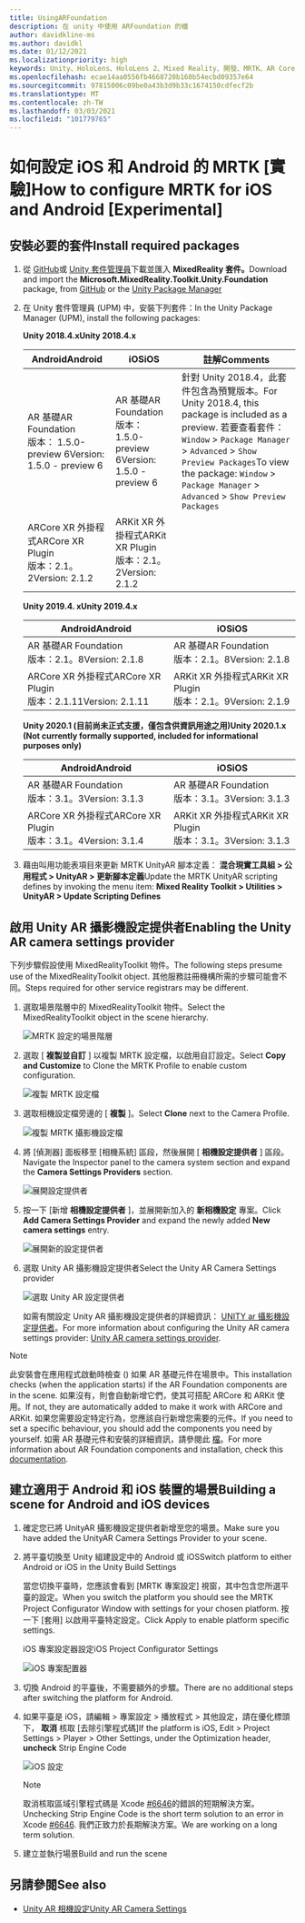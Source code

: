 ```yaml
---
title: UsingARFoundation
description: 在 unity 中使用 ARFoundation 的檔
author: davidkline-ms
ms.author: davidkl
ms.date: 01/12/2021
ms.localizationpriority: high
keywords: Unity、HoloLens、HoloLens 2、Mixed Reality、開發、MRTK、AR Core、AR 套件
ms.openlocfilehash: ecae14aa0556fb4668720b160b54ecbd09357e64
ms.sourcegitcommit: 97815006c09be0a43b3d9b33c1674150cdfecf2b
ms.translationtype: MT
ms.contentlocale: zh-TW
ms.lasthandoff: 03/03/2021
ms.locfileid: "101779765"
---
```

# <a name="how-to-configure-mrtk-for-ios-and-android-experimental"></a><span data-ttu-id="271f2-104">如何設定 iOS 和 Android 的 MRTK [實驗]</span><span class="sxs-lookup"><span data-stu-id="271f2-104">How to configure MRTK for iOS and Android [Experimental]</span></span>

## <a name="install-required-packages"></a><span data-ttu-id="271f2-105">安裝必要的套件</span><span class="sxs-lookup"><span data-stu-id="271f2-105">Install required packages</span></span>

1. <span data-ttu-id="271f2-106">從 [GitHub](https://github.com/microsoft/MixedRealityToolkit-Unity/releases/tag/v2.3.0)或 [Unity 套件管理員](../../configuration/usingupm.md)下載並匯入 **MixedReality 套件。**</span><span class="sxs-lookup"><span data-stu-id="271f2-106">Download and import the **Microsoft.MixedReality.Toolkit.Unity.Foundation** package, from [GitHub](https://github.com/microsoft/MixedRealityToolkit-Unity/releases/tag/v2.3.0) or the [Unity Package Manager](../../configuration/usingupm.md)</span></span>

1. <span data-ttu-id="271f2-107">在 Unity 套件管理員 (UPM) 中，安裝下列套件：</span><span class="sxs-lookup"><span data-stu-id="271f2-107">In the Unity Package Manager (UPM), install the following packages:</span></span>

    <span data-ttu-id="271f2-108">**Unity 2018.4.x**</span><span class="sxs-lookup"><span data-stu-id="271f2-108">**Unity 2018.4.x**</span></span>

    | <span data-ttu-id="271f2-109">**Android**</span><span class="sxs-lookup"><span data-stu-id="271f2-109">**Android**</span></span> | <span data-ttu-id="271f2-110">**iOS**</span><span class="sxs-lookup"><span data-stu-id="271f2-110">**iOS**</span></span> | <span data-ttu-id="271f2-111">註解</span><span class="sxs-lookup"><span data-stu-id="271f2-111">Comments</span></span> |
    | --- | --- | --- |
    | <span data-ttu-id="271f2-112">AR 基礎</span><span class="sxs-lookup"><span data-stu-id="271f2-112">AR Foundation</span></span>  <br/> <span data-ttu-id="271f2-113">版本： 1.5.0-preview 6</span><span class="sxs-lookup"><span data-stu-id="271f2-113">Version: 1.5.0 - preview 6</span></span> | <span data-ttu-id="271f2-114">AR 基礎</span><span class="sxs-lookup"><span data-stu-id="271f2-114">AR Foundation</span></span>  <br/> <span data-ttu-id="271f2-115">版本： 1.5.0-preview 6</span><span class="sxs-lookup"><span data-stu-id="271f2-115">Version: 1.5.0 - preview 6</span></span> | <span data-ttu-id="271f2-116">針對 Unity 2018.4，此套件包含為預覽版本。</span><span class="sxs-lookup"><span data-stu-id="271f2-116">For Unity 2018.4, this package is included as a preview.</span></span> <span data-ttu-id="271f2-117">若要查看套件： `Window` > `Package Manager` > `Advanced` > `Show Preview Packages`</span><span class="sxs-lookup"><span data-stu-id="271f2-117">To view the package: `Window` > `Package Manager` > `Advanced` > `Show Preview Packages`</span></span> |
    | <span data-ttu-id="271f2-118">ARCore XR 外掛程式</span><span class="sxs-lookup"><span data-stu-id="271f2-118">ARCore XR Plugin</span></span> <br/> <span data-ttu-id="271f2-119">版本：2.1。2</span><span class="sxs-lookup"><span data-stu-id="271f2-119">Version: 2.1.2</span></span> | <span data-ttu-id="271f2-120">ARKit XR 外掛程式</span><span class="sxs-lookup"><span data-stu-id="271f2-120">ARKit XR Plugin</span></span> <br/> <span data-ttu-id="271f2-121">版本：2.1。2</span><span class="sxs-lookup"><span data-stu-id="271f2-121">Version: 2.1.2</span></span> | |

    <span data-ttu-id="271f2-122">**Unity 2019.4. x**</span><span class="sxs-lookup"><span data-stu-id="271f2-122">**Unity 2019.4.x**</span></span>

    | <span data-ttu-id="271f2-123">**Android**</span><span class="sxs-lookup"><span data-stu-id="271f2-123">**Android**</span></span> | <span data-ttu-id="271f2-124">**iOS**</span><span class="sxs-lookup"><span data-stu-id="271f2-124">**iOS**</span></span> |
    | --- | --- |
    | <span data-ttu-id="271f2-125">AR 基礎</span><span class="sxs-lookup"><span data-stu-id="271f2-125">AR Foundation</span></span>  <br/> <span data-ttu-id="271f2-126">版本：2.1。8</span><span class="sxs-lookup"><span data-stu-id="271f2-126">Version: 2.1.8</span></span> |  <span data-ttu-id="271f2-127">AR 基礎</span><span class="sxs-lookup"><span data-stu-id="271f2-127">AR Foundation</span></span>  <br/> <span data-ttu-id="271f2-128">版本：2.1。8</span><span class="sxs-lookup"><span data-stu-id="271f2-128">Version: 2.1.8</span></span> |
    | <span data-ttu-id="271f2-129">ARCore XR 外掛程式</span><span class="sxs-lookup"><span data-stu-id="271f2-129">ARCore XR Plugin</span></span> <br/> <span data-ttu-id="271f2-130">版本：2.1.11</span><span class="sxs-lookup"><span data-stu-id="271f2-130">Version: 2.1.11</span></span> | <span data-ttu-id="271f2-131">ARKit XR 外掛程式</span><span class="sxs-lookup"><span data-stu-id="271f2-131">ARKit XR Plugin</span></span> <br/> <span data-ttu-id="271f2-132">版本：2.1。9</span><span class="sxs-lookup"><span data-stu-id="271f2-132">Version: 2.1.9</span></span> |

    <span data-ttu-id="271f2-133">**Unity 2020.1 (目前尚未正式支援，僅包含供資訊用途之用)**</span><span class="sxs-lookup"><span data-stu-id="271f2-133">**Unity 2020.1.x (Not currently formally supported, included for informational purposes only)**</span></span>

    | <span data-ttu-id="271f2-134">**Android**</span><span class="sxs-lookup"><span data-stu-id="271f2-134">**Android**</span></span> | <span data-ttu-id="271f2-135">**iOS**</span><span class="sxs-lookup"><span data-stu-id="271f2-135">**iOS**</span></span> |
    | --- | --- |
    | <span data-ttu-id="271f2-136">AR 基礎</span><span class="sxs-lookup"><span data-stu-id="271f2-136">AR Foundation</span></span>  <br/> <span data-ttu-id="271f2-137">版本：3.1。3</span><span class="sxs-lookup"><span data-stu-id="271f2-137">Version: 3.1.3</span></span> |  <span data-ttu-id="271f2-138">AR 基礎</span><span class="sxs-lookup"><span data-stu-id="271f2-138">AR Foundation</span></span>  <br/> <span data-ttu-id="271f2-139">版本：3.1。3</span><span class="sxs-lookup"><span data-stu-id="271f2-139">Version: 3.1.3</span></span> |
    | <span data-ttu-id="271f2-140">ARCore XR 外掛程式</span><span class="sxs-lookup"><span data-stu-id="271f2-140">ARCore XR Plugin</span></span> <br/> <span data-ttu-id="271f2-141">版本：3.1。4</span><span class="sxs-lookup"><span data-stu-id="271f2-141">Version: 3.1.4</span></span> | <span data-ttu-id="271f2-142">ARKit XR 外掛程式</span><span class="sxs-lookup"><span data-stu-id="271f2-142">ARKit XR Plugin</span></span> <br/> <span data-ttu-id="271f2-143">版本：3.1。3</span><span class="sxs-lookup"><span data-stu-id="271f2-143">Version: 3.1.3</span></span> |

1. <span data-ttu-id="271f2-144">藉由叫用功能表項目來更新 MRTK UnityAR 腳本定義： **混合現實工具組 > 公用程式 > UnityAR > 更新腳本定義**</span><span class="sxs-lookup"><span data-stu-id="271f2-144">Update the MRTK UnityAR scripting defines by invoking the menu item: **Mixed Reality Toolkit > Utilities > UnityAR > Update Scripting Defines**</span></span>

## <a name="enabling-the-unity-ar-camera-settings-provider"></a><span data-ttu-id="271f2-145">啟用 Unity AR 攝影機設定提供者</span><span class="sxs-lookup"><span data-stu-id="271f2-145">Enabling the Unity AR camera settings provider</span></span>

<span data-ttu-id="271f2-146">下列步驟假設使用 MixedRealityToolkit 物件。</span><span class="sxs-lookup"><span data-stu-id="271f2-146">The following steps presume use of the MixedRealityToolkit object.</span></span> <span data-ttu-id="271f2-147">其他服務註冊機構所需的步驟可能會不同。</span><span class="sxs-lookup"><span data-stu-id="271f2-147">Steps required for other service registrars may be different.</span></span>

1. <span data-ttu-id="271f2-148">選取場景階層中的 MixedRealityToolkit 物件。</span><span class="sxs-lookup"><span data-stu-id="271f2-148">Select the MixedRealityToolkit object in the scene hierarchy.</span></span>

    ![MRTK 設定的場景階層](../images/MRTK_ConfiguredHierarchy.png)

1. <span data-ttu-id="271f2-150">選取 [ **複製並自訂** ] 以複製 MRTK 設定檔，以啟用自訂設定。</span><span class="sxs-lookup"><span data-stu-id="271f2-150">Select **Copy and Customize** to Clone the MRTK Profile to enable custom configuration.</span></span>

    ![複製 MRTK 設定檔](../images/camera-system/CloneProfileARFoundation.png)

1. <span data-ttu-id="271f2-152">選取相機設定檔旁邊的 [ **複製** ]。</span><span class="sxs-lookup"><span data-stu-id="271f2-152">Select **Clone** next to the Camera Profile.</span></span>

    ![複製 MRTK 攝影機設定檔](../images/camera-system/CloneCameraProfileARFoundation.png)

1. <span data-ttu-id="271f2-154">將 [偵測器] 面板移至 [相機系統] 區段，然後展開 [ **相機設定提供者** ] 區段。</span><span class="sxs-lookup"><span data-stu-id="271f2-154">Navigate the Inspector panel to the camera system section and expand the **Camera Settings Providers** section.</span></span>

    ![展開設定提供者](../images/camera-system/ExpandProviders.png)

1. <span data-ttu-id="271f2-156">按一下 [新增 **相機設定提供者** ]，並展開新加入的 **新相機設定** 專案。</span><span class="sxs-lookup"><span data-stu-id="271f2-156">Click **Add Camera Settings Provider** and expand the newly added **New camera settings** entry.</span></span>

    ![展開新的設定提供者](../images/camera-system/ExpandNewProvider.png)

1. <span data-ttu-id="271f2-158">選取 Unity AR 攝影機設定提供者</span><span class="sxs-lookup"><span data-stu-id="271f2-158">Select the Unity AR Camera Settings provider</span></span>

    ![選取 Unity AR 設定提供者](../images/camera-system/SelectUnityArSettings.png)

    <span data-ttu-id="271f2-160">如需有關設定 Unity AR 攝影機設定提供者的詳細資訊： [UNITY ar 攝影機設定提供者](../camera-system/UnityArCameraSettings.md)。</span><span class="sxs-lookup"><span data-stu-id="271f2-160">For more information about configuring the Unity AR camera settings provider: [Unity AR camera settings provider](../camera-system/UnityArCameraSettings.md).</span></span>

> [!NOTE]
> <span data-ttu-id="271f2-161">此安裝會在應用程式啟動時檢查 () 如果 AR 基礎元件在場景中。</span><span class="sxs-lookup"><span data-stu-id="271f2-161">This installation checks (when the application starts) if the AR Foundation components are in the scene.</span></span> <span data-ttu-id="271f2-162">如果沒有，則會自動新增它們，使其可搭配 ARCore 和 ARKit 使用。</span><span class="sxs-lookup"><span data-stu-id="271f2-162">If not, they are automatically added to make it work with ARCore and ARKit.</span></span>
> <span data-ttu-id="271f2-163">如果您需要設定特定行為，您應該自行新增您需要的元件。</span><span class="sxs-lookup"><span data-stu-id="271f2-163">If you need to set a specific behaviour, you should add the components you need by yourself.</span></span>
> <span data-ttu-id="271f2-164">如需 AR 基礎元件和安裝的詳細資訊，請參閱此 [檔](https://docs.unity3d.com/Packages/com.unity.xr.arfoundation@2.2/manual/index.html#samples)。</span><span class="sxs-lookup"><span data-stu-id="271f2-164">For more information about AR Foundation components and installation, check this [documentation](https://docs.unity3d.com/Packages/com.unity.xr.arfoundation@2.2/manual/index.html#samples).</span></span>

## <a name="building-a-scene-for-android-and-ios-devices"></a><span data-ttu-id="271f2-165">建立適用于 Android 和 iOS 裝置的場景</span><span class="sxs-lookup"><span data-stu-id="271f2-165">Building a scene for Android and iOS devices</span></span>

1. <span data-ttu-id="271f2-166">確定您已將 UnityAR 攝影機設定提供者新增至您的場景。</span><span class="sxs-lookup"><span data-stu-id="271f2-166">Make sure you have added the UnityAR Camera Settings Provider to your scene.</span></span>

1. <span data-ttu-id="271f2-167">將平臺切換至 Unity 組建設定中的 Android 或 iOS</span><span class="sxs-lookup"><span data-stu-id="271f2-167">Switch platform to either Android or iOS in the Unity Build Settings</span></span>

    <span data-ttu-id="271f2-168">當您切換平臺時，您應該會看到 [MRTK 專案設定] 視窗，其中包含您所選平臺的設定。</span><span class="sxs-lookup"><span data-stu-id="271f2-168">When you switch the platform you should see the MRTK Project Configurator Window with settings for your chosen platform.</span></span>  <span data-ttu-id="271f2-169">按一下 [套用] 以啟用平臺特定設定。</span><span class="sxs-lookup"><span data-stu-id="271f2-169">Click Apply to enable platform specific settings.</span></span>

    <span data-ttu-id="271f2-170">iOS 專案設定器設定</span><span class="sxs-lookup"><span data-stu-id="271f2-170">iOS Project Configurator Settings</span></span>

    ![iOS 專案配置器](../images/camera-system/MRTKProjectConfigurator.png)

1. <span data-ttu-id="271f2-172">切換 Android 的平臺後，不需要額外的步驟。</span><span class="sxs-lookup"><span data-stu-id="271f2-172">There are no additional steps after switching the platform for Android.</span></span>

1. <span data-ttu-id="271f2-173">如果平臺是 iOS，請編輯 > 專案設定 > 播放程式 > 其他設定，請在優化標頭下， **取消** 核取 [去除引擎程式碼]</span><span class="sxs-lookup"><span data-stu-id="271f2-173">If the platform is iOS, Edit > Project Settings > Player > Other Settings, under the Optimization header, **uncheck** Strip Engine Code</span></span>

    ![iOS 設定](../images/camera-system/UncheckStripEngineCodeiOS.png)

    > [!NOTE]
    > <span data-ttu-id="271f2-175">取消核取區域引擎程式碼是 Xcode [#6646](https://github.com/microsoft/MixedRealityToolkit-Unity/issues/6646)的錯誤的短期解決方案。</span><span class="sxs-lookup"><span data-stu-id="271f2-175">Unchecking Strip Engine Code is the short term solution to an error in Xcode [#6646](https://github.com/microsoft/MixedRealityToolkit-Unity/issues/6646).</span></span>  <span data-ttu-id="271f2-176">我們正致力於長期解決方案。</span><span class="sxs-lookup"><span data-stu-id="271f2-176">We are working on a long term solution.</span></span>

1. <span data-ttu-id="271f2-177">建立並執行場景</span><span class="sxs-lookup"><span data-stu-id="271f2-177">Build and run the scene</span></span>

## <a name="see-also"></a><span data-ttu-id="271f2-178">另請參閱</span><span class="sxs-lookup"><span data-stu-id="271f2-178">See also</span></span>

- [<span data-ttu-id="271f2-179">Unity AR 相機設定</span><span class="sxs-lookup"><span data-stu-id="271f2-179">Unity AR Camera Settings</span></span>](../camera-system/UnityArCameraSettings.md)

